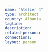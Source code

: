 ```yaml
---
name: "Atelier 4"
type: architect
country: Albania
tagline:
description:
related-persons:
connections:
layout: person
---
```

